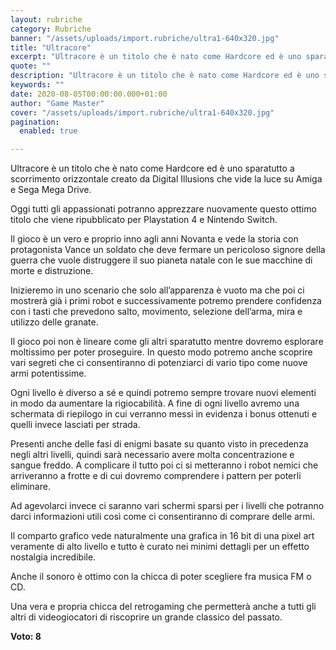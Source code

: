 ```yaml
---
layout: rubriche
category: Rubriche
banner: "/assets/uploads/import.rubriche/ultra1-640x320.jpg"
title: "Ultracore"
excerpt: "Ultracore è un titolo che è nato come Hardcore ed è uno sparatutto a scorrimento orizzontale creato da Digital Illusions che vide la luce su Amiga e Sega Mega Drive. Oggi tutti gli appassionati potranno apprezzare nuovamente questo ottimo titolo che viene ripubblicato per Playstation 4 e Nintendo Switch. Il gioco è un vero e [&hellip"
quote: ""
description: "Ultracore è un titolo che è nato come Hardcore ed è uno sparatutto a scorrimento orizzontale creato da Digital Illusions che vide la luce su Amiga e Sega Mega Drive. Oggi tutti gli appassionati potranno apprezzare nuovamente questo ottimo titolo che viene ripubblicato per Playstation 4 e Nintendo Switch. Il gioco è un vero e [&hellip"
keywords: ""
date: 2020-08-05T00:00:00.000+01:00
author: "Game Master"
cover: "/assets/uploads/import.rubriche/ultra1-640x320.jpg"
pagination:
  enabled: true

---
```


Ultracore è un titolo che è nato come Hardcore ed è uno sparatutto a scorrimento orizzontale creato da Digital Illusions che vide la luce su Amiga e Sega Mega Drive.

Oggi tutti gli appassionati potranno apprezzare nuovamente questo ottimo titolo che viene ripubblicato per Playstation 4 e Nintendo Switch.

Il gioco è un vero e proprio inno agli anni Novanta e vede la storia con protagonista Vance un soldato che deve fermare un pericoloso signore della guerra che vuole distruggere il suo pianeta natale con le sue macchine di morte e distruzione.

Inizieremo in uno scenario che solo all’apparenza è vuoto ma che poi ci mostrerà già i primi robot e successivamente potremo prendere confidenza con i tasti che prevedono salto, movimento, selezione dell’arma, mira e utilizzo delle granate.

Il gioco poi non è lineare come gli altri sparatutto mentre dovremo esplorare moltissimo per poter proseguire. In questo modo potremo anche scoprire vari segreti che ci consentiranno di potenziarci di vario tipo come nuove armi potentissime.

Ogni livello è diverso a sé e quindi potremo sempre trovare nuovi elementi in modo da aumentare la rigiocabilità. A fine di ogni livello avremo una schermata di riepilogo in cui verranno messi in evidenza i bonus ottenuti e quelli invece lasciati per strada.

Presenti anche delle fasi di enigmi basate su quanto visto in precedenza negli altri livelli, quindi sarà necessario avere molta concentrazione e sangue freddo. A complicare il tutto poi ci si metteranno i robot nemici che arriveranno a frotte e di cui dovremo comprendere i pattern per poterli eliminare.

Ad agevolarci invece ci saranno vari schermi sparsi per i livelli che potranno darci informazioni utili così come ci consentiranno di comprare delle armi.

Il comparto grafico vede naturalmente una grafica in 16 bit di una pixel art veramente di alto livello e tutto è curato nei minimi dettagli per un effetto nostalgia incredibile.

Anche il sonoro è ottimo con la chicca di poter scegliere fra musica FM o CD.

Una vera e propria chicca del retrogaming che permetterà anche a tutti gli altri di videogiocatori di riscoprire un grande classico del passato.

**Voto: 8**